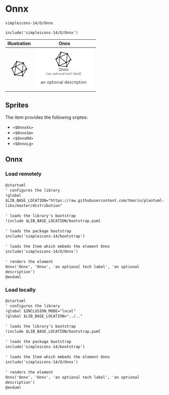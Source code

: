 # Onnx


```text
simpleicons-14/O/Onnx
```

```text
include('simpleicons-14/O/Onnx')
```



| Illustration | Onnx |
| :---: | :---: |
| ![illustration for Illustration](../../simpleicons-14/O/Onnx.png) | ![illustration for Onnx](../../simpleicons-14/O/Onnx.Local.png) |



## Sprites
The item provides the following sriptes:

- `<$OnnxXs>`
- `<$OnnxSm>`
- `<$OnnxMd>`
- `<$OnnxLg>`





## Onnx

### Load remotely
```plantuml
@startuml
' configures the library
!global $LIB_BASE_LOCATION="https://raw.githubusercontent.com/tmorin/plantuml-libs/master/distribution"

' loads the library's bootstrap
!include $LIB_BASE_LOCATION/bootstrap.puml

' loads the package bootstrap
include('simpleicons-14/bootstrap')

' loads the Item which embeds the element Onnx
include('simpleicons-14/O/Onnx')

' renders the element
Onnx('Onnx', 'Onnx', 'an optional tech label', 'an optional description')
@enduml
```

### Load locally
```plantuml
@startuml
' configures the library
!global $INCLUSION_MODE="local"
!global $LIB_BASE_LOCATION="../.."

' loads the library's bootstrap
!include $LIB_BASE_LOCATION/bootstrap.puml

' loads the package bootstrap
include('simpleicons-14/bootstrap')

' loads the Item which embeds the element Onnx
include('simpleicons-14/O/Onnx')

' renders the element
Onnx('Onnx', 'Onnx', 'an optional tech label', 'an optional description')
@enduml
```

